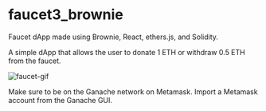 # faucet3_brownie
Faucet dApp made using Brownie, React, ethers.js, and Solidity.

A simple dApp that allows the user to donate 1 ETH or withdraw 0.5 ETH from the faucet.

![faucet-gif](https://user-images.githubusercontent.com/75124820/147571888-9685c864-ebc3-44e7-a3ae-c35c47eff109.gif)

Make sure to be on the Ganache network on Metamask. Import a Metamask account from the Ganache GUI. 
